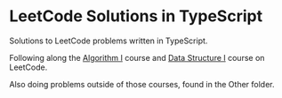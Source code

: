 # LeetCode Solutions in TypeScript

Solutions to LeetCode problems written in TypeScript.

Following along the [Algorithm I](https://leetcode.com/study-plan/algorithm/) course and [Data Structure I](https://leetcode.com/study-plan/data-structure) course on LeetCode.

Also doing problems outside of those courses, found in the Other folder.